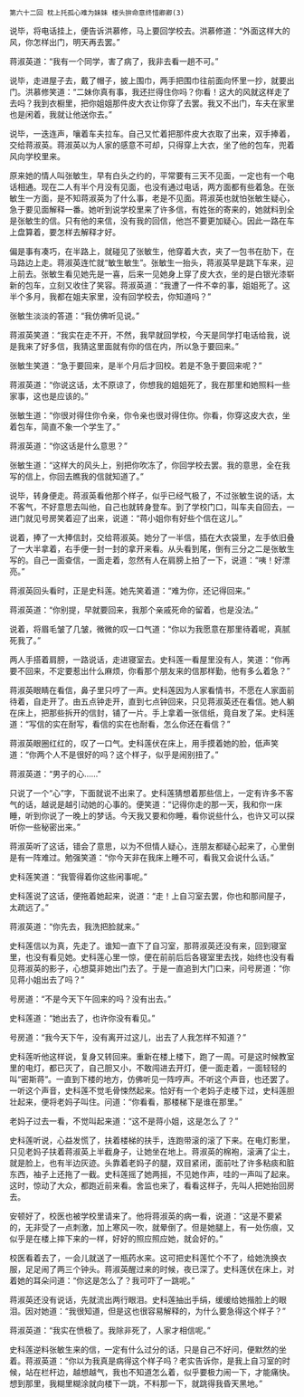     第六十二回 枕上托孤心难为妹妹 楼头拚命意终惜卿卿(3) 

   说毕，将电话挂上，便告诉洪慕修，马上要回学校去。洪慕修道：“外面这样大的风，你怎样出门，明天再去罢。”

   蒋淑英道：“我有一个同学，害了病了，我非去看一趟不可。”

   说毕，走进屋子去，戴了帽子，披上围巾，两手把围巾往前面向怀里一抄，就要出门。洪慕修笑道：“二妹你真有事，我还拦得住你吗？你看！这大的风就这样走了去吗？我到衣橱里，把你姐姐那件皮大衣让你穿了去罢。我又不出门，车夫在家里也是闲着，我就让他送你去。”

   说毕，一迭连声，嚷着车夫拉车。自己又忙着把那件皮大衣取了出来，双手捧着，交给蒋淑英。蒋淑英以为人家的感意不可却，只得穿上大衣，坐了他的包车，兜着风向学校里来。

   原来她的情人叫张敏生，早有白头之约的，平常要有三天不见面，一定也有一个电话相通。现在二人有半个月没有见面，也没有通过电话，两方面都有些着急。在张敏生一方面，是不知蒋淑英为了什么事，老是不见面。蒋淑英也就怕张敏生疑心，急于要见面解释一番。她听到说学校里来了许多信，有姓张的寄来的，她就料到全是张敏生的信。只有他的来信，没有我的回信，他岂不要更加疑心。因此一路在车上盘算着，要怎样去解释才好。

   偏是事有凑巧，在半路上，就碰见了张敏生，他穿着大衣，夹了一包书在肋下，在马路边上走。蒋淑英连忙就“敏生敏生”。张敏生一抬头，蒋淑英早是跳下车来，迎上前去。张敏生看见她先是一喜，后来一见她身上穿了皮大衣，坐的是白银光漆崭新的包车，立刻又收住了笑容。蒋淑英道：“我遭了一件不幸的事，姐姐死了。这半个多月，我都在姐夫家里，没有回学校去，你知道吗？”

   张敏生淡淡的答道：“我仿佛听见说。”

   蒋淑英笑道：“我实在走不开，不然，我早就回学校，今天是同学打电话给我，说是我来了好多信，我猜这里面就有你的信在内，所以急于要回来。”

   张敏生笑道：“急于要回来，是半个月后才回校。若是不急于要回来呢？”

   蒋淑英道：“你说这话，太不原谅了，你想我的姐姐死了，我在那里和她照料一些家事，这也是应该的。”

   张敏生道：“你很对得住你令亲，你令亲也很对得住你。你看，你穿这皮大衣，坐着包车，简直不象一个学生了。”

   蒋淑英道：“你这话是什么意思？”

   张敏生道：“这样大的风头上，别把你吹冻了，你回学校去罢。我的意思，全在我写的信上，你回去瞧我的信就知道了。”

   说毕，转身便走。蒋淑英看他那个样子，似乎已经气极了，不过张敏生说的话，太不客气，不好意思去叫他，自己也就转身登车。到了学校门口，叫车夫自回去，一进门就见号房笑着迎了出来，说道：“蒋小姐你有好些个信在这儿。”

   说着，捧了一大捧信封，交给蒋淑英。她分了一半信，插在大衣袋里，左手依旧叠了一大半拿着，右手便一封一封的拿开来看。从头看到尾，倒有三分之二是张敏生写的。自己一面查信，一面走着，忽然有人在肩膀上拍了一下，说道：“咦！好漂亮。”

   蒋淑英回头看时，正是史科莲。她先笑着道：“难为你，还记得回来。”

   蒋淑英道：“你别提，早就要回来，我那个亲戚死命的留着，也是没法。”

   说着，将眉毛皱了几皱，微微的叹一口气道：“你以为我愿意在那里待着呢，真腻死我了。”

   两人手搭着肩膀，一路说话，走进寝室去。史科莲一看屋里没有人，笑道：“你再要不回来，不定要惹出什么麻烦，你看那个朋友来的信那样勤，他有多么着急？”

   蒋淑英眼睛在看信，鼻子里只哼了一声。史科莲因为人家看情书，不愿在人家面前待着，自走开了。由五点钟走开，直到七点钟回来，只见蒋淑英还在看信。她人躺在床上，把那些拆开的信封，铺了一片。手上拿着一张信纸，竟自发了呆。史科莲道：“写信的实在耐写，看信的实在也耐看，怎么你还在看信？”

   蒋淑英眼圈红红的，叹了一口气。史科莲伏在床上，用手摸着她的脸，低声笑道：“你两个人不是很好的吗？这个样子，似乎是闹别扭了。”

   蒋淑英道：“男子的心……”

   只说了一个“心”字，下面就说不出来了。史科莲猜想着那些信上，一定有许多不客气的话，越说是越引动她的心事的。便笑道：“记得你走的那一天，我和你一床睡，听到你说了一晚上的梦话。今天我又要和你睡，看你说些什么，也许又可以探听你一些秘密出来。”

   蒋淑英听了这话，错会了意思，以为不但情人疑心，连朋友都疑心起来了，心里倒是有一阵难过。勉强笑道：“你今天非在我床上睡不可，看我又会说什么话。”

   史科莲笑道：“我管得着你这些闲事呢。”

   史科莲说了这话，便拖着她起来，说道：“走！上自习室去罢，你也和那间屋子，太疏远了。”

   蒋淑英道：“你先去，我洗把脸就来。”

   史科莲信以为真，先走了。谁知一直下了自习室，那蒋淑英还没有来，回到寝室里，也没有看见她。史科莲心里一惊，便在前前后后各寝室里去找，始终也没有看见蒋淑英的影子，心想莫非她出门去了。于是一直追到大门口来，问号房道：“你见蒋小姐出去了吗？”

   号房道：“不是今天下午回来的吗？没有出去。”

   史科莲道：“她出去了，也许你没有看见。”

   号房道：“我今天下午，没有离开过这儿，出去了人我怎样不知道？”

   史科莲听他这样说，复身又转回来。重新在楼上楼下，跑了一周。可是这时候教室里的电灯，都已灭了，自己胆又小，不敢闯进去开灯，便一面走着，一面轻轻的叫“密斯蒋”。一直到下楼的地方，仿佛听见一阵哼声。不听这个声音，也还罢了。一听这个声音，史科莲不觉毛骨悚然起来。恰好有一个老妈子走楼下过，史科莲胆壮起来，便将老妈子叫住。问道：“你看看，那楼梯下是谁在那里。”

   老妈子过去一看，不觉叫起来道：“这不是蒋小姐，这是怎么了？”

   史科莲听说，心益发慌了，扶着楼梯的扶手，连跑带滚的滚了下来。在电灯影里，只见老妈子扶着蒋淑英上半截身子，让她坐在地上。蒋淑英的棉袍，滚满了尘土，就是脸上，也有半边灰迹。头靠着老妈子的腿，双目紧闭，面前吐了许多粘痰和脏东西，袖子上还拖了一截。史科莲摇了她两摇，不见她作声，哇的一声叫了起来。这时，惊动了大众，都跑近前来看。舍监也来了，看看这样子，先叫人把她抬回房去。

   安顿好了，校医也被学校里请来了。他将蒋淑英的病一看，说道：“这是不要紧的，无非受了一点刺激，加上寒风一吹，就晕倒了。但是她腿上，有一处伤痕，又似乎是在楼上摔下来的一样，好好的照应照应她，就会好的。”

   校医看着去了，一会儿就送了一瓶药水来。这可把史科莲忙个不了，给她洗换衣服，足足闹了两三个钟头。蒋淑英醒过来的时候，夜已深了。史科莲伏在床上，对着她的耳朵问道：“你这是怎么了？我可吓了一跳呢。”

   蒋淑英还没有说话，先就流出两行眼泪。史科莲抽出手绢，缓缓给她揩脸上的眼泪。因对她道：“我很知道，但是这也很容易解释的，为什么要急得这个样子？”

   蒋淑英道：“我实在愤极了。我除非死了，人家才相信呢。”

   史科莲逆料张敏生来的信，一定有什么过分的话，只是自己不好问，便默然的坐着。蒋淑英道：“你以为我真是病得这个样子吗？老实告诉你，是我上自习室的时候，站在栏杆边，越想越气，我也不知道怎么着，似乎要极力闹一下，才能痛快。想到那里，我糊里糊涂就向楼下一跳，不料那一下，就跳得我昏天黑地。”

